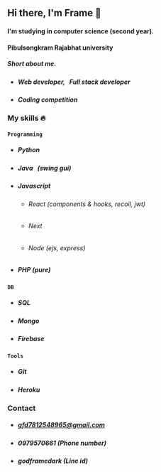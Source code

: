 ## Hi there, I'm Frame 👋
#### I'm studying in computer science (second year).
#### Pibulsongkram Rajabhat university

##### Short about me.
- #####  Web developer, &nbsp;&nbsp;Full stack developer
- #####  Coding competition
### My skills 🔥

#### `Programming`
- ##### Python
- ##### Java &nbsp;&nbsp;(swing gui)
- ##### Javascript
    - ###### React (components & hooks, recoil, jwt)
    - ###### Next
    - ###### Node (ejs, express)
- ##### PHP (pure)
#### `DB`
- ##### SQL
- ##### Mongo
- ##### Firebase
#### `Tools`
- ##### Git
- ##### Heroku

### Contact
- ##### gfd7812548965@gmail.com
- ##### 0979570661 (Phone number)
- ##### godframedark (Line id)
